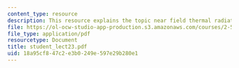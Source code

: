 ```yaml
---
content_type: resource
description: This resource explains the topic near field thermal radiation.
file: https://ol-ocw-studio-app-production.s3.amazonaws.com/courses/2-58j-radiative-transfer-spring-2006/18a95cf847c2e3b0249e597e29b280e1_student_lect23.pdf
file_type: application/pdf
resourcetype: Document
title: student_lect23.pdf
uid: 18a95cf8-47c2-e3b0-249e-597e29b280e1
---
```

